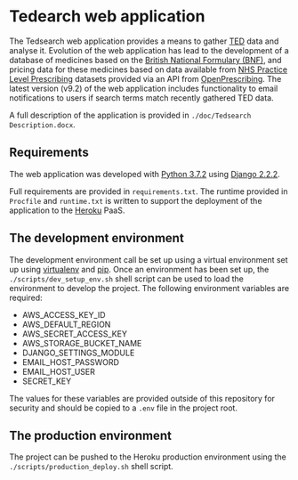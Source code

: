 # Tedearch web application

The Tedsearch web application provides a means to gather [TED](https://ted.europa.eu/TED/browse/browseByMap.do) data and analyse it. Evolution of the web application has lead to the development of a database of medicines based on the [British National Formulary (BNF)](https://bnf.nice.org.uk/), and pricing data for these medicines based on data available from [NHS Practice Level Prescribing](https://digital.nhs.uk/data-and-information/areas-of-interest/prescribing/practice-level-prescribing-in-england-a-summary) datasets provided via an API from [OpenPrescribing](https://openprescribing.net/). The latest version (v9.2) of the web application includes functionality to email notifications to users if search terms match recently gathered TED data.

A full description of the application is provided in `./doc/Tedsearch Description.docx`.

## Requirements
The web application was developed with [Python 3.7.2](https://www.python.org/downloads/release/python-372/) using [Django 2.2.2](https://docs.djangoproject.com/en/2.2/releases/2.2.2/).

Full requirements are provided in `requirements.txt`. The runtime provided in `Procfile` and `runtime.txt` is written to support the deployment of the application to the [Heroku](https://www.heroku.com/home) PaaS.

## The development environment
The development environment call be set up using a virtual environment set up using [virtualenv](https://virtualenv.pypa.io/en/stable/) and [pip](https://pypi.org/project/pip/). Once an environment has been set up, the `./scripts/dev_setup_env.sh` shell script can be used to load the environment to develop the project. The following environment variables are required:

* AWS_ACCESS_KEY_ID
* AWS_DEFAULT_REGION
* AWS_SECRET_ACCESS_KEY
* AWS_STORAGE_BUCKET_NAME
* DJANGO_SETTINGS_MODULE
* EMAIL_HOST_PASSWORD
* EMAIL_HOST_USER
* SECRET_KEY

The values for these variables are provided outside of this repository for security and should be copied to a `.env` file in the project root.

## The production environment
The project can be pushed to the Heroku production environment using the `./scripts/production_deploy.sh` shell script.
